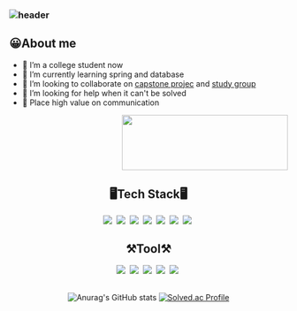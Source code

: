 ### ![header](https://capsule-render.vercel.app/api?type=Waving&text=welcome&color=3CB371&fontColor=ffffff&fontAlignY=35&fontSize=60&height=150)

## 😀About me
- 🔭 I’m a college student now<br>
- 🌱 I’m currently learning spring and database<br>
- 👯 I’m looking to collaborate on [capstone projec](https://www.notion.so/HMAC-message-integrity-SW-ccf379f7db974e1e890d420e00a7aa23) and [study group]()<br>
- 🤔 I’m looking for help when it can't be solved<br>
- 💬 Place high value on communication<br>

<p align="right">
<img src="https://i.namu.wiki/i/1OgQfusyxvTYr6HcoYzN9NZD1sUG85_8_pKNN9uhCqdAJ8MpedtjeQgvY7MNjzs2PnQ1GvqVDJwaiot8C5ELeQ.webp" width="300" height="100">

<div align="center">
 
## 🖥Tech Stack🖥
<div align="center">
</div>
<img src="https://img.shields.io/badge/JAVA-007396?style=flat&logo=openjdk&logoColor=white"/>&nbsp; <img src="https://img.shields.io/badge/C-A8B9CC?style=flat&logo=c&logoColor=white"/>&nbsp; <img src="https://img.shields.io/badge/C++-00599C?style=flat&logo=cplusplus&logoColor=white"/>&nbsp; <img src="https://img.shields.io/badge/SPRING-6DB33F?style=flat&logo=spring&logoColor=white"/>&nbsp; <img src="https://img.shields.io/badge/SPRINGBOOT-6DB33F?style=flat&logo=springboot&logoColor=white"/>&nbsp;  <img src="https://img.shields.io/badge/LINUX-FCC624?style=flat&logo=linux&logoColor=white"/>&nbsp; <img src="https://img.shields.io/badge/Raspberry Pi-A22846?style=flat&logo=raspberrypi&logoColor=white"/>&nbsp;
<br>
 
## ⚒Tool⚒
<div align="center">
</div>
<img src="https://img.shields.io/badge/Visual studio-5C2D91?style=flat&logo=visualstudio&logoColor=white"/>&nbsp; <img src="https://img.shields.io/badge/Visual studio code-007ACC?style=flat&logo=visualstudiocode&logoColor=white"/>&nbsp; <img src="https://img.shields.io/badge/Eclipse-2C2255?style=flat&logo=eclipseide&logoColor=white"/>&nbsp; <img src="https://img.shields.io/badge/Intellij-000000?style=flat&logo=intellijidea&logoColor=white"/>&nbsp <img src="https://img.shields.io/badge/SQL Server-A22846?style=flat&logo=microsoftsqlserver&logoColor=white"/>&nbsp;

 <br>
 <br>
 
 ![Anurag's GitHub stats](https://github-readme-stats.vercel.app/api?username=Jung-won-seok&show_icons=true&theme=vue)
 [![Solved.ac Profile](http://mazassumnida.wtf/api/v2/generate_badge?boj=ukksj0621)](https://solved.ac/ukksj0621/)
 
<!--
**Jung-won-seok/Jung-won-seok** is a ✨ _special_ ✨ repository because its `README.md` (this file) appears on your GitHub profile.



Here are some ideas to get you started:

- 🔭 I’m currently working on ...
- 🌱 I’m currently learning ...
- 👯 I’m looking to collaborate on ...
- 🤔 I’m looking for help with ...
- 💬 Ask me about ...
- 📫 How to reach me: ...
- 😄 Pronouns: ...
- ⚡ Fun fact: ...
-->
